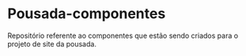 # Pousada-componentes
Repositório referente ao componentes que estão sendo criados para o projeto de site da pousada.
